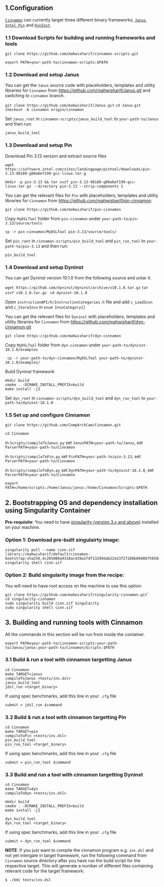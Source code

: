 ## 1.Configuration 

[`Cinnamon`](https://github.com/CompArchCam/Cinnamon) can currently target three different binary frameworks; [`Janus`](https://github.com/mahwisharif/Janus/tree/cinnamon), [`Intel Pin`](https://software.intel.com/content/www/us/en/develop/articles/pin-a-dynamic-binary-instrumentation-tool.html) and [`DynInst`](https://dyninst.org/dyninst).

### 1.1 Download Scripts for building and running frameworks and tools

`git clone https://github.com/mahwisharif/cinnamon-scripts.git`

`export PATH=your-path-to/cinnamon-scripts:$PATH`

### 1.2 Download and setup Janus
You can get the `Janus` source code with placeholders, templates and utility libraries for `Cinnamon` from https://github.com/mahwisharif/Janus.git and switching to `cinnamon` branch.

`git clone https://github.com/mahwisharif/Janus.git`
`cd Janus`
`git checkout -b cinnamon origin/cinnamon`

Set `janus_root` in `cinnamon-scripts/janus_build_tool` to `your-path-to/Janus` and then run:

`janus_build_tool`

### 1.3 Download and setup Pin

Download Pin 3.13 version and extract source files

`wget https://software.intel.com/sites/landingpage/pintool/downloads/pin-3.13-98189-g60a6ef199-gcc-linux.tar.g` 

`mkdir -p pin-3.13 && tar xvzf pin-3.13-98189-g60a6ef199-gcc-linux.tar.gz --directory pin-3.13 --strip-components 1`

You can get the relevant files for `Pin`  with placeholders, templates and utility libraries for `Cinnamon` from https://github.com/mahwisharif/pin-cinnamon

`git clone https://github.com/mahwisharif/pin-cinnamon`

Copy ``MyDSLTool`` folder from ``pin-cinnamon`` under ``your-path-to/pin-3.13/source/tools``

`cp -r pin-cinnamon/MyDSLTool pin-3.13/source/tools/`

Set `pin_root` in `cinnamon-scripts/pin_build_tool` and `pin_run_tool` to `your-path-to/pin-3.13` and then run: 

`pin_build_tool`

### 1.4 Download and setup Dyninst

You can get Dyninst version 10.1.0 from the following source and untar it.

`wget https://github.com/dyninst/dyninst/archive/v10.1.0.tar.gz`
`tar xzvf v10.1.0.tar.gz `
`cd dyninst-10.1.0`

Open `instructionAPI/h/InstructionCategories.h` file and add `c_LoadInsn` and `c_StoreInsn` in `enum InsnCategory{}`

 You can get the relevant files for `Dyninst`  with placeholders, templates and utility libraries for `Cinnamon` from https://github.com/mahwisharif/dyn-cinnamon.git

 ``git clone https://github.com/mahwisharif/dyn-cinnamon``
 
 Copy ``MyDSLTool`` folder from ``dyn-cinnamon`` under ``your-path-to/dyninst-10.1.0/examples``
 
`` cp -r your-path-to/dyn-cinnamon/MyDSLTool your-path-to/dyninst-10.1.0/examples/``

Build Dyninst framework
```
mkdir build
cmake . -DCMAKE_INSTALL_PREFIX=build
make install -j1
```

Set `dyn_root` in `cinnamon-scripts/dyn_build_tool` and `dyn_run_tool` to `your-path-to/dyninst-10.1.0` 

### 1.5 Set up and configure Cinnamon

`git clone https://github.com/CompArchCam/Cinnamon.git`

`cd Cinnamon`

in `Scripts/compileToJanus.py` set `JanusPATH=your-path-to/Janus`, set `ParserPATH=your-path-to/Cinnamon`

in `Scripts/compileToPin.py` set `PinPATH=your-path-to/pin-3.13`, set `ParserPATH=your-path-to/Cinnamon`

in `Scripts/compileToDyn.py` set `DynPATH=your-path-to/dyninst-10.1.0`, set `ParserPATH=your-path-to/Cinnamon`

`export PATH=/home/scripts:/home/Janus/janus:/home/Cinnamon/Scripts:$PATH`

## 2. Bootstrapping OS and dependency installation using Singularity Container 

**Pre-requisite**: You need to have [singularity (version 3.x and above)](https://sylabs.io/guides/3.0/user-guide/quick_start.html) installed on your machine. 

### Option 1: Download pre-built singulairty image:
```
singularity pull --name cinn.sif library://mahwisharif/default/cinnamon-bootstrap:sha256.4c201006a9318ac439a1fdf1329ddab22e23f27288b894087593dd2b232b4bda
singularity shell cinn.sif
```

### Option 2: Build singularity image from the recipe: 
You will need to have root access on the machine to use this option: 

```
git clone https://github.com/mahwisharif/singularity-cinnamon.git`
cd singularity-cinnamon
sudo singularity build cinn.sif Singularity    
sudo singularity shell cinn.sif
```


## 3. Building and running tools with Cinnamon

All the commands in this section will be run from inside the container. 

`export PATH=your-path-to/cinnamon-scripts:your-path-to/Janus/janus:your-path-to/Cinnamon/Scripts:$PATH`

### 3.1 Build & run a tool with cinnamon targetting Janus
```
cd Cinnamon
make TARGET=janus
compileToJanus <tests/ins.dsl>
janus_build_tool
jdsl_run <target_binary>
```

If using spec benchmarks, add this line in your `.cfg` file

`submit = jdsl_run $command`

### 3.2 Build & run a tool with cinnamon targetting Pin
```
cd Cinnamon
make TARGET=pin
compileToPin <tests/ins.dsl>
pin_build_tool
pin_run_tool <target_binary>
```

If using spec benchmarks, add this line in your `.cfg` file

`submit = pin_run_tool $command`


### 3.3 Build and run a tool with cinnamon targetting Dyninst
```
cd Cinnamon
make TARGET=dyn
compileToDyn <tests/ins.dsl>
```

```
mkdir build
cmake . -DCMAKE_INSTALL_PREFIX=build
make install -j1
```

```
dyn_build_tool
dyn_run_tool <target_binary>
```

If using spec benchmarks, add this line in your `.cfg` file

`submit = dyn_run_tool $command`



**NOTE**: If you just want to compile the cinnamon program e.g. `ins.dsl` and not yet intergate in target framework, run the following command from `Cinnamon` source directory after you have run the  build script for the respective target. This will generate a number of different files containing relevant code for the target framework:
```
$ ./bdc tests/ins.dsl
```
